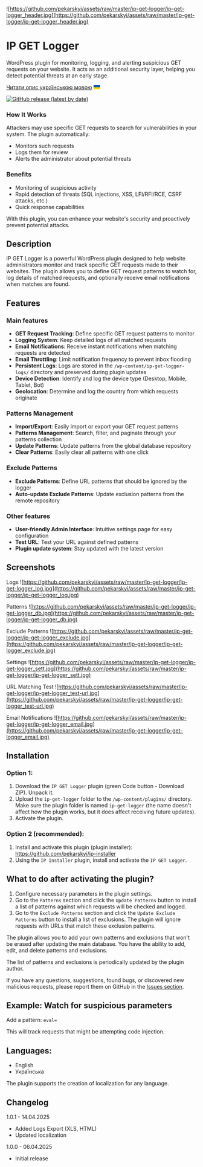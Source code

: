 ![https://github.com/pekarskyi/assets/raw/master/ip-get-logger/ip-get-logger_header.jpg](https://github.com/pekarskyi/assets/raw/master/ip-get-logger/ip-get-logger_header.jpg)

# IP GET Logger

WordPress plugin for monitoring, logging, and alerting suspicious GET requests on your website. It acts as an additional security layer, helping you detect potential threats at an early stage.

[Читати опис українською мовою](https://github.com/pekarskyi/ip-get-logger/blob/master/README_UA.md) <img src="https://github.com/pekarskyi/assets/raw/master/flags/ua.svg" width="17">

[![GitHub release (latest by date)](https://img.shields.io/github/v/release/pekarskyi/ip-get-logger?style=for-the-badge)](https://GitHub.com/pekarskyi/ip-get-logger/releases/)

### How It Works  
Attackers may use specific GET requests to search for vulnerabilities in your system. The plugin automatically:  
- Monitors such requests  
- Logs them for review  
- Alerts the administrator about potential threats  

### Benefits  
- Monitoring of suspicious activity  
- Rapid detection of threats (SQL injections, XSS, LFI/RFI/RCE, CSRF attacks, etc.)  
- Quick response capabilities  

With this plugin, you can enhance your website's security and proactively prevent potential attacks.

## Description

IP GET Logger is a powerful WordPress plugin designed to help website administrators monitor and track specific GET requests made to their websites. The plugin allows you to define GET request patterns to watch for, log details of matched requests, and optionally receive email notifications when matches are found.

## Features

### Main features
- **GET Request Tracking**: Define specific GET request patterns to monitor
- **Logging System**: Keep detailed logs of all matched requests
- **Email Notifications**: Receive instant notifications when matching requests are detected
- **Email Throttling**: Limit notification frequency to prevent inbox flooding
- **Persistent Logs**: Logs are stored in the `/wp-content/ip-get-logger-logs/` directory and preserved during plugin updates
- **Device Detection**: Identify and log the device type (Desktop, Mobile, Tablet, Bot)
- **Geolocation**: Determine and log the country from which requests originate

### Patterns Management
- **Import/Export**: Easily import or export your GET request patterns
- **Patterns Management**: Search, filter, and paginate through your patterns collection
- **Update Patterns**: Update patterns from the global database repository
- **Clear Patterns**: Easily clear all patterns with one click

### Exclude Patterns
- **Exclude Patterns**: Define URL patterns that should be ignored by the logger
- **Auto-update Exclude Patterns**: Update exclusion patterns from the remote repository

### Other features
- **User-friendly Admin Interface**: Intuitive settings page for easy configuration
- **Test URL**: Test your URL against defined patterns
- **Plugin update system**: Stay updated with the latest version

## Screenshots

Logs
![https://github.com/pekarskyi/assets/raw/master/ip-get-logger/ip-get-logger_log.jpg](https://github.com/pekarskyi/assets/raw/master/ip-get-logger/ip-get-logger_log.jpg)

Patterns
![https://github.com/pekarskyi/assets/raw/master/ip-get-logger/ip-get-logger_db.jpg](https://github.com/pekarskyi/assets/raw/master/ip-get-logger/ip-get-logger_db.jpg)

Exclude Patterns
![https://github.com/pekarskyi/assets/raw/master/ip-get-logger/ip-get-logger_exclude.jpg](https://github.com/pekarskyi/assets/raw/master/ip-get-logger/ip-get-logger_exclude.jpg)

Settings
![https://github.com/pekarskyi/assets/raw/master/ip-get-logger/ip-get-logger_sett.jpg](https://github.com/pekarskyi/assets/raw/master/ip-get-logger/ip-get-logger_sett.jpg)

URL Matching Test
![https://github.com/pekarskyi/assets/raw/master/ip-get-logger/ip-get-logger_test-url.jpg](https://github.com/pekarskyi/assets/raw/master/ip-get-logger/ip-get-logger_test-url.jpg)

Email Notifications
![https://github.com/pekarskyi/assets/raw/master/ip-get-logger/ip-get-logger_email.jpg](https://github.com/pekarskyi/assets/raw/master/ip-get-logger/ip-get-logger_email.jpg)

## Installation

### Option 1:

1. Download the `IP GET Logger` plugin (green Code button - Download ZIP). Unpack it.
2. Upload the `ip-get-logger` folder to the `/wp-content/plugins/` directory. Make sure the plugin folder is named `ip-get-logger` (the name doesn't affect how the plugin works, but it does affect receiving future updates).
3. Activate the plugin. 

### Option 2 (recommended):

1. Install and activate this plugin (plugin installer): https://github.com/pekarskyi/ip-installer
2. Using the `IP Installer` plugin, install and activate the `IP GET Logger`.

## What to do after activating the plugin?

1. Configure necessary parameters in the plugin settings.
2. Go to the `Patterns` section and click the `Update Patterns` button to install a list of patterns against which requests will be checked and logged.
3. Go to the `Exclude Patterns` section and click the `Update Exclude Patterns` button to install a list of exclusions. The plugin will ignore requests with URLs that match these exclusion patterns.

The plugin allows you to add your own patterns and exclusions that won't be erased after updating the main database. You have the ability to add, edit, and delete patterns and exclusions.

The list of patterns and exclusions is periodically updated by the plugin author.

If you have any questions, suggestions, found bugs, or discovered new malicious requests, please report them on GitHub in the [Issues section](https://github.com/pekarskyi/ip-get-logger/issues).

## Example: Watch for suspicious parameters

Add a pattern: `eval=`

This will track requests that might be attempting code injection.

## Languages:
- English
- Українська

The plugin supports the creation of localization for any language.

## Changelog

1.0.1 - 14.04.2025
- Added Logs Export (XLS, HTML)
- Updated localization

1.0.0 - 06.04.2025
- Initial release